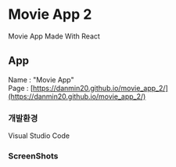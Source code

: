 # Movie App 2
Movie App Made With React

## App
Name : "Movie App"<br/>
Page : [https://danmin20.github.io/movie_app_2/](https://danmin20.github.io/movie_app_2/)

### 개발환경
Visual Studio Code

### ScreenShots
